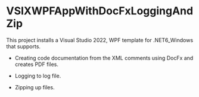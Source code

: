 # VSIXWPFAppWithDocFxLoggingAndZip

This project installs a Visual Studio 2022, WPF template for .NET6_Windows that
supports.

-   Creating code documentation from the XML comments using DocFx and creates
    PDF files.

-   Logging to log file.

-   Zipping up files.
